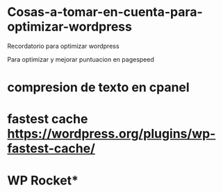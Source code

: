# Cosas-a-tomar-en-cuenta-para-optimizar-wordpress
Recordatorio para optimizar wordpress

Para optimizar y mejorar puntuacion en pagespeed

 
# compresion de texto en cpanel
# fastest cache https://wordpress.org/plugins/wp-fastest-cache/
# WP Rocket*
